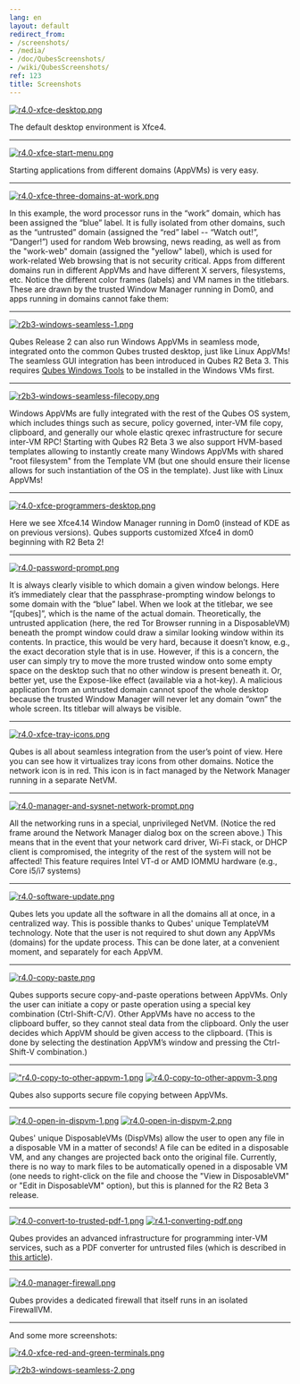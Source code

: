 ```yaml
---
lang: en
layout: default
redirect_from:
- /screenshots/
- /media/
- /doc/QubesScreenshots/
- /wiki/QubesScreenshots/
ref: 123
title: Screenshots
---
```



[![r4.0-xfce-desktop.png](/attachment/wiki/QubesScreenshots/r4.0-xfce-desktop.png)](/attachment/wiki/QubesScreenshots/r4.0-xfce-desktop.png)

The default desktop environment is Xfce4.

* * * * *

[![r4.0-xfce-start-menu.png](/attachment/wiki/QubesScreenshots/r4.0-xfce-start-menu.png)](/attachment/wiki/QubesScreenshots/r4.0-xfce-start-menu.png)

Starting applications from different domains (AppVMs) is very easy.

* * * * *

[![r4.0-xfce-three-domains-at-work.png](/attachment/wiki/QubesScreenshots/r4.0-xfce-three-domains-at-work.png)](/attachment/wiki/QubesScreenshots/r4.0-xfce-three-domains-at-work.png)

In this example, the word processor runs in the “work” domain, which has been assigned the “blue” label. It is fully isolated from other domains, such as the “untrusted” domain (assigned the “red” label -- “Watch out!”, “Danger!”) used for random Web browsing, news reading, as well as from the "work-web" domain (assigned the "yellow" label), which is used for work-related Web browsing that is not security critical. Apps from different domains run in different AppVMs and have different X servers, filesystems, etc. Notice the different color frames (labels) and VM names in the titlebars. These are drawn by the trusted Window Manager running in Dom0, and apps running in domains cannot fake them:

* * * * *

[![r2b3-windows-seamless-1.png](/attachment/wiki/QubesScreenshots/r2b3-windows-seamless-1.png)](/attachment/wiki/QubesScreenshots/r2b3-windows-seamless-1.png)

Qubes Release 2 can also run Windows AppVMs in seamless mode, integrated onto the common Qubes trusted desktop, just like Linux AppVMs! The seamless GUI integration has been introduced in Qubes R2 Beta 3. This requires [Qubes Windows Tools](https://github.com/Qubes-Community/Contents/blob/master/docs/os/windows/windows-tools.md) to be installed in the Windows VMs first.

* * * * *

[![r2b3-windows-seamless-filecopy.png](/attachment/wiki/QubesScreenshots/r2b3-windows-seamless-filecopy.png)](/attachment/wiki/QubesScreenshots/r2b3-windows-seamless-filecopy.png)

Windows AppVMs are fully integrated with the rest of the Qubes OS system, which includes things such as secure, policy governed, inter-VM file copy, clipboard, and generally our whole elastic qrexec infrastructure for secure inter-VM RPC! Starting with Qubes R2 Beta 3 we also support HVM-based templates allowing to instantly create many Windows AppVMs with shared "root filesystem" from the Template VM (but one should ensure their license allows for such instantiation of the OS in the template). Just like with Linux AppVMs!

* * * * *

[![r4.0-xfce-programmers-desktop.png](/attachment/wiki/QubesScreenshots/r4.0-xfce-programmers-desktop.png)](/attachment/wiki/QubesScreenshots/r4.0-xfce-programmers-desktop.png)

Here we see Xfce4.14 Window Manager running in Dom0 (instead of KDE as on previous versions). Qubes supports customized Xfce4 in dom0 beginning with R2 Beta 2!

* * * * *

[![r4.0-password-prompt.png](/attachment/wiki/QubesScreenshots/r4.0-password-prompt.png)](/attachment/wiki/QubesScreenshots/r4.0-password-prompt.png)

It is always clearly visible to which domain a given window belongs. Here it’s immediately clear that the passphrase-prompting window belongs to some domain with the “blue” label. When we look at the titlebar, we see “[qubes]”, which is the name of the actual domain. Theoretically, the untrusted application (here, the red Tor Browser running in a DisposableVM) beneath the prompt window could draw a similar looking window within its contents. In practice, this would be very hard, because it doesn’t know, e.g., the exact decoration style that is in use. However, if this is a concern, the user can simply try to move the more trusted window onto some empty space on the desktop such that no other window is present beneath it. Or, better yet, use the Expose-like effect (available via a hot-key). A malicious application from an untrusted domain cannot spoof the whole desktop because the trusted Window Manager will never let any domain “own” the whole screen. Its titlebar will always be visible.

* * * * *

[![r4.0-xfce-tray-icons.png](/attachment/wiki/QubesScreenshots/r4.0-xfce-tray-icons.png)](/attachment/wiki/QubesScreenshots/r4.0-xfce-tray-icons.png)

Qubes is all about seamless integration from the user’s point of view. Here you can see how it virtualizes tray icons from other domains. Notice the network icon is in red. This icon is in fact managed by the Network Manager running in a separate NetVM.

* * * * *

[![r4.0-manager-and-sysnet-network-prompt.png](/attachment/wiki/QubesScreenshots/r4.0-manager-and-sysnet-network-prompt.png)](/attachment/wiki/QubesScreenshots/r4.0-manager-and-sysnet-network-prompt.png)

All the networking runs in a special, unprivileged NetVM. (Notice the red frame around the Network Manager dialog box on the screen above.) This means that in the event that your network card driver, Wi-Fi stack, or DHCP client is compromised, the integrity of the rest of the system will not be affected! This feature requires Intel VT-d or AMD IOMMU hardware (e.g., Core i5/i7 systems)
* * * * *

[![r4.0-software-update.png](/attachment/wiki/QubesScreenshots/r4.0-software-update.png)](/attachment/wiki/QubesScreenshots/r4.0-software-update.png)

Qubes lets you update all the software in all the domains all at once, in a centralized way. This is possible thanks to Qubes' unique TemplateVM technology. Note that the user is not required to shut down any AppVMs (domains) for the update process. This can be done later, at a convenient moment, and separately for each AppVM.

* * * * *

[![r4.0-copy-paste.png](/attachment/wiki/QubesScreenshots/r4.0-copy-paste.png)](/attachment/wiki/QubesScreenshots/r4.0-copy-paste.png)

Qubes supports secure copy-and-paste operations between AppVMs. Only the user can initiate a copy or paste operation using a special key combination (Ctrl-Shift-C/V). Other AppVMs have no access to the clipboard buffer, so they cannot steal data from the clipboard. Only the user decides which AppVM should be given access to the clipboard. (This is done by selecting the destination AppVM’s window and pressing the Ctrl-Shift-V combination.)

* * * * *

[!["r4.0-copy-to-other-appvm-1.png](/attachment/wiki/QubesScreenshots/r4.0-copy-to-other-appvm-1.png)](/attachment/wiki/QubesScreenshots/r4.0-copy-to-other-appvm-1.png) [![r4.0-copy-to-other-appvm-3.png](/attachment/wiki/QubesScreenshots/r4.0-copy-to-other-appvm-2.png)](/attachment/wiki/QubesScreenshots/r4.0-copy-to-other-appvm-2.png)

Qubes also supports secure file copying between AppVMs.

* * * * *

[![r4.0-open-in-dispvm-1.png](/attachment/wiki/QubesScreenshots/r4.0-open-in-dispvm-1.png)](/attachment/wiki/QubesScreenshots/r4.0-open-in-dispvm-1.png) [![r4.0-open-in-dispvm-2.png](/attachment/wiki/QubesScreenshots/r4.0-open-in-dispvm-2.png)](/attachment/wiki/QubesScreenshots/r4.0-open-in-dispvm-2.png)

Qubes' unique DisposableVMs (DispVMs) allow the user to open any file in a disposable VM in a matter of seconds! A file can be edited in a disposable VM, and any changes are projected back onto the original file. Currently, there is no way to mark files to be automatically opened in a disposable VM (one needs to right-click on the file and choose the "View in DisposableVM" or "Edit in DisposableVM" option), but this is planned for the R2 Beta 3 release.

* * * * *

[![r4.0-convert-to-trusted-pdf-1.png](/attachment/wiki/QubesScreenshots/r4.0-convert-to-trusted-pdf-1.png)](/attachment/wiki/QubesScreenshots/r4.0-convert-to-trusted-pdf-1.png) [![r4.1-converting-pdf.png](/attachment/wiki/QubesScreenshots/r4.1-converting-pdf.png)](/attachment/wiki/QubesScreenshots/r4.1-converting-pdf.png)

Qubes provides an advanced infrastructure for programming inter-VM services, such as a PDF converter for untrusted files (which is described in [this article](https://blog.invisiblethings.org/2013/02/21/converting-untrusted-pdfs-into-trusted.html)).

* * * * *

[![r4.0-manager-firewall.png](/attachment/wiki/QubesScreenshots/r4.0-manager-firewall.png)](/attachment/wiki/QubesScreenshots/r4.0-manager-firewall.png)

Qubes provides a dedicated firewall that itself runs in an isolated FirewallVM.

* * * * *

And some more screenshots:

[![r4.0-xfce-red-and-green-terminals.png](/attachment/wiki/QubesScreenshots/r4.0-xfce-red-and-green-terminals.png)](/attachment/wiki/QubesScreenshots/r4.0-xfce-red-and-green-terminals.png)

[![r2b3-windows-seamless-2.png](/attachment/wiki/QubesScreenshots/r2b3-windows-seamless-2.png)](/attachment/wiki/QubesScreenshots/r2b3-windows-seamless-2.png)
